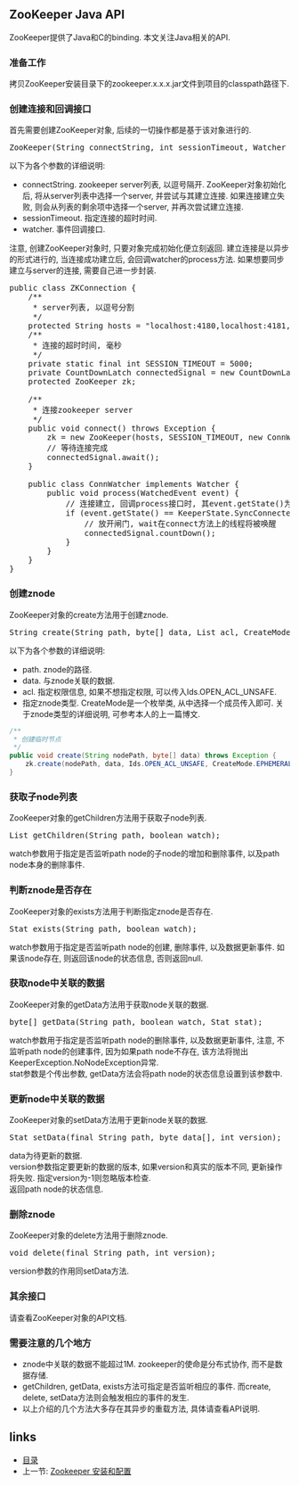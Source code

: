 ZooKeeper Java API
----

ZooKeeper提供了Java和C的binding. 本文关注Java相关的API.

### 准备工作
拷贝ZooKeeper安装目录下的zookeeper.x.x.x.jar文件到项目的classpath路径下.

### 创建连接和回调接口

首先需要创建ZooKeeper对象, 后续的一切操作都是基于该对象进行的.
<pre name="code" class="java">
ZooKeeper(String connectString, int sessionTimeout, Watcher watcher) throws IOException
</pre>
以下为各个参数的详细说明:
+ connectString. zookeeper server列表, 以逗号隔开. ZooKeeper对象初始化后, 将从server列表中选择一个server, 并尝试与其建立连接. 如果连接建立失败, 则会从列表的剩余项中选择一个server, 并再次尝试建立连接.
+ sessionTimeout. 指定连接的超时时间. 
+ watcher. 事件回调接口.

注意, 创建ZooKeeper对象时, 只要对象完成初始化便立刻返回. 建立连接是以异步的形式进行的, 当连接成功建立后, 会回调watcher的process方法. 如果想要同步建立与server的连接, 需要自己进一步封装.
<pre name="code" class="java">
public class ZKConnection {
	/**
	 * server列表, 以逗号分割
	 */
	protected String hosts = "localhost:4180,localhost:4181,localhost:4182";
	/**
	 * 连接的超时时间, 毫秒
	 */
	private static final int SESSION_TIMEOUT = 5000;
	private CountDownLatch connectedSignal = new CountDownLatch(1);
	protected ZooKeeper zk;

	/**
	 * 连接zookeeper server
	 */
	public void connect() throws Exception {
		zk = new ZooKeeper(hosts, SESSION_TIMEOUT, new ConnWatcher());
		// 等待连接完成
		connectedSignal.await();
	}

	public class ConnWatcher implements Watcher {
		public void process(WatchedEvent event) {
			// 连接建立, 回调process接口时, 其event.getState()为KeeperState.SyncConnected
			if (event.getState() == KeeperState.SyncConnected) {
				// 放开闸门, wait在connect方法上的线程将被唤醒
				connectedSignal.countDown();
			}
		}
	}
}
</pre>

### 创建znode
ZooKeeper对象的create方法用于创建znode.
<pre name="code" class="java">
String create(String path, byte[] data, List acl, CreateMode createMode);
</pre>
以下为各个参数的详细说明:
+ path. znode的路径.
+ data. 与znode关联的数据.
+ acl. 指定权限信息, 如果不想指定权限, 可以传入Ids.OPEN_ACL_UNSAFE.
+ 指定znode类型. CreateMode是一个枚举类, 从中选择一个成员传入即可. 关于znode类型的详细说明, 可参考本人的上一篇博文.

```java
/**
 * 创建临时节点
 */
public void create(String nodePath, byte[] data) throws Exception {
	zk.create(nodePath, data, Ids.OPEN_ACL_UNSAFE, CreateMode.EPHEMERAL);
}
```

### 获取子node列表
ZooKeeper对象的getChildren方法用于获取子node列表.
<pre name="code" class="java">
List<String> getChildren(String path, boolean watch);
</pre>
watch参数用于指定是否监听path node的子node的增加和删除事件, 以及path node本身的删除事件.

### 判断znode是否存在
ZooKeeper对象的exists方法用于判断指定znode是否存在.
<pre name="code" class="java">
Stat exists(String path, boolean watch);
</pre>
watch参数用于指定是否监听path node的创建, 删除事件, 以及数据更新事件. 如果该node存在, 则返回该node的状态信息, 否则返回null.

### 获取node中关联的数据
ZooKeeper对象的getData方法用于获取node关联的数据.
<pre name="code" class="java">
byte[] getData(String path, boolean watch, Stat stat);
</pre>
watch参数用于指定是否监听path node的删除事件, 以及数据更新事件, 注意, 不监听path node的创建事件, 因为如果path node不存在, 该方法将抛出KeeperException.NoNodeException异常.  
stat参数是个传出参数, getData方法会将path node的状态信息设置到该参数中.  

### 更新node中关联的数据
ZooKeeper对象的setData方法用于更新node关联的数据.
<pre name="code" class="java">
Stat setData(final String path, byte data[], int version);
</pre>
data为待更新的数据.  
version参数指定要更新的数据的版本, 如果version和真实的版本不同, 更新操作将失败. 指定version为-1则忽略版本检查.  
返回path node的状态信息.  

### 删除znode
ZooKeeper对象的delete方法用于删除znode.
<pre name="code" class="java">
void delete(final String path, int version);
</pre>
version参数的作用同setData方法.

### 其余接口
请查看ZooKeeper对象的API文档.

### 需要注意的几个地方
+ znode中关联的数据不能超过1M. zookeeper的使命是分布式协作, 而不是数据存储.
+ getChildren, getData, exists方法可指定是否监听相应的事件. 而create, delete, setData方法则会触发相应的事件的发生.
+ 以上介绍的几个方法大多存在其异步的重载方法, 具体请查看API说明.



links
-----
+ [目录](../zookeeper)
+ 上一节: [Zookeeper  安装和配置](Zookeeper--安装和配置.md)
